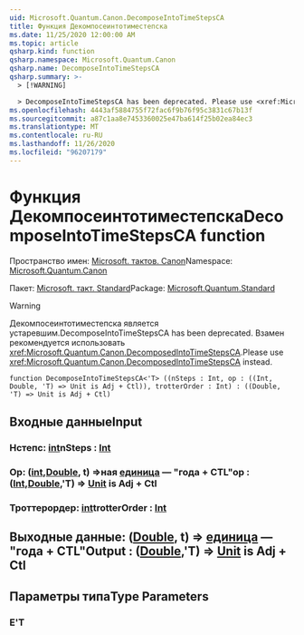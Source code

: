 ```yaml
---
uid: Microsoft.Quantum.Canon.DecomposeIntoTimeStepsCA
title: Функция Декомпосеинтотиместепска
ms.date: 11/25/2020 12:00:00 AM
ms.topic: article
qsharp.kind: function
qsharp.namespace: Microsoft.Quantum.Canon
qsharp.name: DecomposeIntoTimeStepsCA
qsharp.summary: >-
  > [!WARNING]

  > DecomposeIntoTimeStepsCA has been deprecated. Please use <xref:Microsoft.Quantum.Canon.DecomposedIntoTimeStepsCA> instead.
ms.openlocfilehash: 4443af5884755f72fac6f9b76f95c3831c67b13f
ms.sourcegitcommit: a87c1aa8e7453360025e47ba614f25b02ea84ec3
ms.translationtype: MT
ms.contentlocale: ru-RU
ms.lasthandoff: 11/26/2020
ms.locfileid: "96207179"
---
```

# <a name="decomposeintotimestepsca-function"></a><span data-ttu-id="23664-102">Функция Декомпосеинтотиместепска</span><span class="sxs-lookup"><span data-stu-id="23664-102">DecomposeIntoTimeStepsCA function</span></span>

<span data-ttu-id="23664-103">Пространство имен: [Microsoft. тактов. Canon](xref:Microsoft.Quantum.Canon)</span><span class="sxs-lookup"><span data-stu-id="23664-103">Namespace: [Microsoft.Quantum.Canon](xref:Microsoft.Quantum.Canon)</span></span>

<span data-ttu-id="23664-104">Пакет: [Microsoft. такт. Standard](https://nuget.org/packages/Microsoft.Quantum.Standard)</span><span class="sxs-lookup"><span data-stu-id="23664-104">Package: [Microsoft.Quantum.Standard](https://nuget.org/packages/Microsoft.Quantum.Standard)</span></span>


> [!WARNING]
> <span data-ttu-id="23664-105">Декомпосеинтотиместепска является устаревшим.</span><span class="sxs-lookup"><span data-stu-id="23664-105">DecomposeIntoTimeStepsCA has been deprecated.</span></span> <span data-ttu-id="23664-106">Взамен рекомендуется использовать <xref:Microsoft.Quantum.Canon.DecomposedIntoTimeStepsCA>.</span><span class="sxs-lookup"><span data-stu-id="23664-106">Please use <xref:Microsoft.Quantum.Canon.DecomposedIntoTimeStepsCA> instead.</span></span>



```qsharp
function DecomposeIntoTimeStepsCA<'T> ((nSteps : Int, op : ((Int, Double, 'T) => Unit is Adj + Ctl)), trotterOrder : Int) : ((Double, 'T) => Unit is Adj + Ctl)
```


## <a name="input"></a><span data-ttu-id="23664-107">Входные данные</span><span class="sxs-lookup"><span data-stu-id="23664-107">Input</span></span>

### <a name="nsteps--int"></a><span data-ttu-id="23664-108">Нстепс: [int](xref:microsoft.quantum.lang-ref.int)</span><span class="sxs-lookup"><span data-stu-id="23664-108">nSteps : [Int](xref:microsoft.quantum.lang-ref.int)</span></span>




### <a name="op--intdoublet--unit--is-adj--ctl"></a><span data-ttu-id="23664-109">Op: ([int](xref:microsoft.quantum.lang-ref.int),[Double](xref:microsoft.quantum.lang-ref.double), t) =>ная [единица](xref:microsoft.quantum.lang-ref.unit)  — "года + CTL"</span><span class="sxs-lookup"><span data-stu-id="23664-109">op : ([Int](xref:microsoft.quantum.lang-ref.int),[Double](xref:microsoft.quantum.lang-ref.double),'T) => [Unit](xref:microsoft.quantum.lang-ref.unit)  is Adj + Ctl</span></span>




### <a name="trotterorder--int"></a><span data-ttu-id="23664-110">Троттерордер: [int](xref:microsoft.quantum.lang-ref.int)</span><span class="sxs-lookup"><span data-stu-id="23664-110">trotterOrder : [Int](xref:microsoft.quantum.lang-ref.int)</span></span>





## <a name="output--doublet--unit--is-adj--ctl"></a><span data-ttu-id="23664-111">Выходные данные: ([Double](xref:microsoft.quantum.lang-ref.double), t) => [единица](xref:microsoft.quantum.lang-ref.unit)  — "года + CTL"</span><span class="sxs-lookup"><span data-stu-id="23664-111">Output : ([Double](xref:microsoft.quantum.lang-ref.double),'T) => [Unit](xref:microsoft.quantum.lang-ref.unit)  is Adj + Ctl</span></span>



## <a name="type-parameters"></a><span data-ttu-id="23664-112">Параметры типа</span><span class="sxs-lookup"><span data-stu-id="23664-112">Type Parameters</span></span>

### <a name="t"></a><span data-ttu-id="23664-113">Е</span><span class="sxs-lookup"><span data-stu-id="23664-113">'T</span></span>

